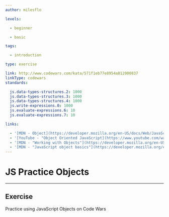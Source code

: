```yaml
---
author: milesflo

levels:

  - beginner

  - basic

tags:

  - introduction

type: exercise

link: http://www.codewars.com/kata/571f1eb77e8954a812000837
linkType: codewars
standards:

  js.data-types-structures.2: 1000
  js.data-types-structures.3: 1000
  js.data-types-structures.4: 1000
  js.write-expressions.0: 1000
  js.evaluate-expressions.6: 10
  js.evaluate-expressions.7: 10

links:

  - '[MDN - Object](https://developer.mozilla.org/en-US/docs/Web/JavaScript/Reference/Global_Objects/Object)'
  - '[YouTube - "Object Oriented JavaScript](https://www.youtube.com/watch?v=O8wwnhdkPE4)'
  - '[MDN - "Working with Objects"](https://developer.mozilla.org/en-US/docs/Web/JavaScript/Guide/Working_with_Objects)'
  - '[MDN - "JavaScript object basics"](https://developer.mozilla.org/en-US/docs/Learn/JavaScript/Objects/Basics)'
---
```


# JS Practice Objects

---
## Exercise

Practice using JavaScript Objects on Code Wars

